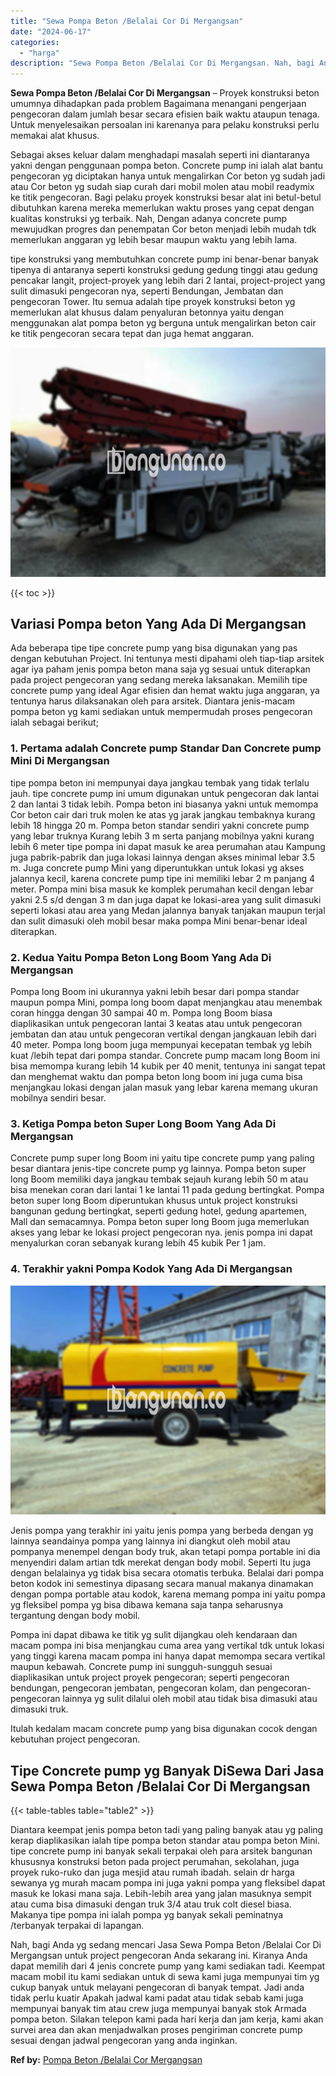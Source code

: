 ```yaml
---
title: "Sewa Pompa Beton /Belalai Cor Di Mergangsan"
date: "2024-06-17"
categories: 
  - "harga"
description: "Sewa Pompa Beton /Belalai Cor Di Mergangsan. Nah, bagi Anda yg sedang mencari Jasa Sewa Pompa Beton /Belalai Cor Di Mergangsan untuk project pengecoran Anda..."
---
```


**Sewa Pompa Beton /Belalai Cor Di Mergangsan** – Proyek konstruksi beton umumnya dihadapkan pada problem Bagaimana menangani pengerjaan pengecoran dalam jumlah besar secara efisien baik waktu ataupun tenaga. Untuk menyelesaikan persoalan ini karenanya para pelaku konstruksi perlu memakai alat khusus.

Sebagai akses keluar dalam menghadapi masalah seperti ini diantaranya yakni dengan penggunaan pompa beton. Concrete pump ini ialah alat bantu pengecoran yg diciptakan hanya untuk mengalirkan Cor beton yg sudah jadi atau Cor beton yg sudah siap curah dari mobil molen atau mobil readymix ke titik pengecoran. Bagi pelaku proyek konstruksi besar alat ini betul-betul dibutuhkan karena mereka memerlukan waktu proses yang cepat dengan kualitas konstruksi yg terbaik. Nah, Dengan adanya concrete pump mewujudkan progres dan penempatan Cor beton menjadi lebih mudah tdk memerlukan anggaran yg lebih besar maupun waktu yang lebih lama.

tipe konstruksi yang membutuhkan concrete pump ini benar-benar banyak tipenya di antaranya seperti konstruksi gedung gedung tinggi atau gedung pencakar langit, project-proyek yang lebih dari 2 lantai, project-project yang sulit dimasuki pengecoran nya, seperti Bendungan, Jembatan dan pengecoran Tower. Itu semua adalah tipe proyek konstruksi beton yg memerlukan alat khusus dalam penyaluran betonnya yaitu dengan menggunakan alat pompa beton yg berguna untuk mengalirkan beton cair ke titik pengecoran secara tepat dan juga hemat anggaran.

![Sewa Pompa Beton /Belalai Cor Di Mergangsan](/images/sewa-concrete-pump-24.png)

{{< toc >}}

## Variasi Pompa beton Yang Ada Di Mergangsan

Ada beberapa tipe tipe concrete pump yang bisa digunakan yang pas dengan kebutuhan Project. Ini tentunya mesti dipahami oleh tiap-tiap arsitek agar iya paham jenis pompa beton mana saja yg sesuai untuk diterapkan pada project pengecoran yang sedang mereka laksanakan. Memilih tipe concrete pump yang ideal Agar efisien dan hemat waktu juga anggaran, ya tentunya harus dilaksanakan oleh para arsitek. Diantara jenis-macam pompa beton yg kami sediakan untuk mempermudah proses pengecoran ialah sebagai berikut;

### 1\. Pertama adalah Concrete pump Standar Dan Concrete pump Mini Di Mergangsan

tipe pompa beton ini mempunyai daya jangkau tembak yang tidak terlalu jauh. tipe concrete pump ini umum digunakan untuk pengecoran dak lantai 2 dan lantai 3 tidak lebih. Pompa beton ini biasanya yakni untuk memompa Cor beton cair dari truk molen ke atas yg jarak jangkau tembaknya kurang lebih 18 hingga 20 m. Pompa beton standar sendiri yakni concrete pump yang lebar truknya Kurang lebih 3 m serta panjang mobilnya yakni kurang lebih 6 meter tipe pompa ini dapat masuk ke area perumahan atau Kampung juga pabrik-pabrik dan juga lokasi lainnya dengan akses minimal lebar 3.5 m. Juga concrete pump Mini yang diperuntukkan untuk lokasi yg akses jalannya kecil, karena concrete pump tipe ini memiliki lebar 2 m panjang 4 meter. Pompa mini bisa masuk ke komplek perumahan kecil dengan lebar yakni 2.5 s/d dengan 3 m dan juga dapat ke lokasi-area yang sulit dimasuki seperti lokasi atau area yang Medan jalannya banyak tanjakan maupun terjal dan sulit dimasuki oleh mobil besar maka pompa Mini benar-benar ideal diterapkan.

### 2\. Kedua Yaitu Pompa Beton Long Boom Yang Ada Di Mergangsan

Pompa long Boom ini ukurannya yakni lebih besar dari pompa standar maupun pompa Mini, pompa long boom dapat menjangkau atau menembak coran hingga dengan 30 sampai 40 m. Pompa long Boom biasa diaplikasikan untuk pengecoran lantai 3 keatas atau untuk pengecoran jembatan dan atau untuk pengecoran vertikal dengan jangkauan lebih dari 40 meter. Pompa long boom juga mempunyai kecepatan tembak yg lebih kuat /lebih tepat dari pompa standar. Concrete pump macam long Boom ini bisa memompa kurang lebih 14 kubik per 40 menit, tentunya ini sangat tepat dan menghemat waktu dan pompa beton long boom ini juga cuma bisa menjangkau lokasi dengan jalan masuk yang lebar karena memang ukuran mobilnya sendiri besar.

### 3\. Ketiga Pompa beton Super Long Boom Yang Ada Di Mergangsan

Concrete pump super long Boom ini yaitu tipe concrete pump yang paling besar diantara jenis-tipe concrete pump yg lainnya. Pompa beton super long Boom memiliki daya jangkau tembak sejauh kurang lebih 50 m atau bisa menekan coran dari lantai 1 ke lantai 11 pada gedung bertingkat. Pompa beton super long Boom diperuntukan khusus untuk project konstruksi bangunan gedung bertingkat, seperti gedung hotel, gedung apartemen, Mall dan semacamnya. Pompa beton super long Boom juga memerlukan akses yang lebar ke lokasi project pengecoran nya. jenis pompa ini dapat menyalurkan coran sebanyak kurang lebih 45 kubik Per 1 jam.

### 4\. Terakhir yakni Pompa Kodok Yang Ada Di Mergangsan

![Sewa Pompa Beton /Belalai Cor Di Mergangsan](/images/sewa-concrete-pump-09.png)

Jenis pompa yang terakhir ini yaitu jenis pompa yang berbeda dengan yg lainnya seandainya pompa yang lainnya ini diangkut oleh mobil atau pompanya menempel dengan body truk, akan tetapi pompa portable ini dia menyendiri dalam artian tdk merekat dengan body mobil. Seperti Itu juga dengan belalainya yg tidak bisa secara otomatis terbuka. Belalai dari pompa beton kodok ini semestinya dipasang secara manual makanya dinamakan dengan pompa portable atau kodok, karena memang pompa ini yaitu pompa yg fleksibel pompa yg bisa dibawa kemana saja tanpa seharusnya tergantung dengan body mobil.

Pompa ini dapat dibawa ke titik yg sulit dijangkau oleh kendaraan dan macam pompa ini bisa menjangkau cuma area yang vertikal tdk untuk lokasi yang tinggi karena macam pompa ini hanya dapat memompa secara vertikal maupun kebawah. Concrete pump ini sungguh-sungguh sesuai diaplikasikan untuk project proyek pengecoran; seperti pengecoran bendungan, pengecoran jembatan, pengecoran kolam, dan pengecoran-pengecoran lainnya yg sulit dilalui oleh mobil atau tidak bisa dimasuki atau dimasuki truk.

Itulah kedalam macam concrete pump yang bisa digunakan cocok dengan kebutuhan project pengecoran.

## Tipe Concrete pump yg Banyak DiSewa Dari Jasa Sewa Pompa Beton /Belalai Cor Di Mergangsan

{{< table-tables table="table2" >}}

Diantara keempat jenis pompa beton tadi yang paling banyak atau yg paling kerap diaplikasikan ialah tipe pompa beton standar atau pompa beton Mini. tipe concrete pump ini banyak sekali terpakai oleh para arsitek bangunan khususnya konstruksi beton pada project perumahan, sekolahan, juga proyek ruko-ruko dan juga mesjid atau rumah ibadah. selain dr harga sewanya yg murah macam pompa ini juga yakni pompa yang fleksibel dapat masuk ke lokasi mana saja. Lebih-lebih area yang jalan masuknya sempit atau cuma bisa dimasuki dengan truk 3/4 atau truk colt diesel biasa. Makanya tipe pompa ini ialah pompa yg banyak sekali peminatnya /terbanyak terpakai di lapangan.

Nah, bagi Anda yg sedang mencari Jasa Sewa Pompa Beton /Belalai Cor Di Mergangsan untuk project pengecoran Anda sekarang ini. Kiranya Anda dapat memilih dari 4 jenis concrete pump yang kami sediakan tadi. Keempat macam mobil itu kami sediakan untuk di sewa kami juga mempunyai tim yg cukup banyak untuk melayani pengecoran di banyak tempat. Jadi anda tidak perlu kuatir Apakah jadwal kami padat atau tidak sebab kami juga mempunyai banyak tim atau crew juga mempunyai banyak stok Armada pompa beton. Silakan telepon kami pada hari kerja dan jam kerja, kami akan survei area dan akan menjadwalkan proses pengiriman concrete pump sesuai dengan jadwal pengecoran yang anda inginkan.

**Ref by:** [Pompa Beton /Belalai Cor Mergangsan](https://id.wikipedia.org/wiki/Pompa)

